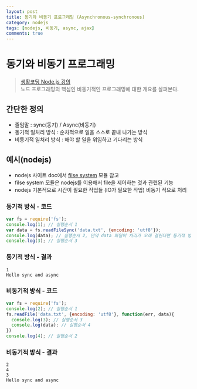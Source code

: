 ```yaml
---
layout: post
title: 동기와 비동기 프로그래밍 (Asynchronous-synchronous)
category: nodejs
tags: [nodejs, 비동기, async, ajax]
comments: true
---
```

# 동기와 비동기 프로그래밍
> [생활코딩 Node.js 강의](https://opentutorials.org/course/2136/11884)   
> 노드 프로그래밍의 핵심인 비동기적인 프로그래밍에 대한 개요를 살펴본다.

## 간단한 정의
- 줄임말 : sync(동기) / Async(비동기)
- 동기적 일처리 방식 : 순차적으로 일을 스스로 끝내 나가는 방식
- 비동기적 일처리 방식 : 해야 할 일을 위임하고 기다리는 방식

## 예시(nodejs)
- nodejs 사이트 doc에서 [filse system](https://nodejs.org/dist/latest-v6.x/docs/api/fs.html#fs_fs_readdirsync_path_options) 모듈 참고
- filse system 모듈은 nodejs를 이용해서 file을 제어하는 것과 관련된 기능
- nodejs 기본적으로 시간이 필요한 작업들 (IO가 필요한 작업) 비동기 적으로 처리

### 동기적 방식 - 코드
```javascript
var fs = require('fs');
console.log(1); // 실행순서 1
var data = fs.readFileSync('data.txt', {encoding: 'utf8'});
console.log(data); // 실행순서 2, 만약 data 파일이 처리가 오래 걸린다면 동기적 방식에서는 그동안 다른 작업을 할 수 없음 
console.log(3); // 실행순서 3
```
### 동기적 방식 - 결과
```
1
Hello sync and async
```

### 비동기적 방식 - 코드
```javascript
var fs = require('fs');
console.log(2); // 실행순서 1
fs.readFile('data.txt', {encoding: 'utf8'}, function(err, data){
  console.log(3); // 실행순서 3
  console.log(data); // 실행순서 4
})
console.log(4); // 실행순서 2
```

### 비동기적 방식 - 결과
```
2
4
3
Hello sync and async
```
